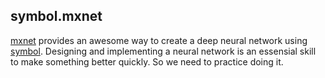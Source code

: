 ## symbol.mxnet
[mxnet](https://mxnet.incubator.apache.org) provides an awesome way to create a deep neural network using [symbol](http://mxnet.incubator.apache.org/api/python/symbol/symbol.html). Designing and implementing a neural network is an essensial skill to make something better quickly. So we need to practice doing it.
